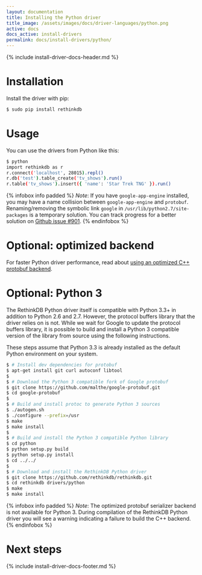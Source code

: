 ```yaml
---
layout: documentation
title: Installing the Python driver
title_image: /assets/images/docs/driver-languages/python.png
active: docs
docs_active: install-drivers
permalink: docs/install-drivers/python/
---
```

{% include install-driver-docs-header.md %}

# Installation #

Install the driver with pip:

```bash
$ sudo pip install rethinkdb
```

# Usage #

You can use the drivers from Python like this:

```bash
$ python
import rethinkdb as r
r.connect('localhost', 28015).repl()
r.db('test').table_create('tv_shows').run()
r.table('tv_shows').insert({ 'name': 'Star Trek TNG' }).run()
```

{% infobox info padded %}
_Note_: If you have `google-app-engine` installed, you may have a name
collision between `google-app-engine` and
`protobuf`. Renaming/removing the symbolic link `google` in
`/usr/lib/python2.7/site-packages` is a temporary solution. You can
track progress for a better solution on [Github issue #901](https://github.com/rethinkdb/rethinkdb/issues/901).
{% endinfobox %}

# Optional: optimized backend #

For faster Python driver performance, read about [using an
optimized C++ protobuf backend](/docs/driver-performance/).

# Optional: Python 3 #

The RethinkDB Python driver itself is compatible with Python 3.3+ in
addition to Python 2.6 and 2.7. However, the protocol buffers library
that the driver relies on is not. While we wait for Google to update
the protocol buffers library, it is possible to build and install a
Python 3 compatible version of the library from source using the
following instructions.

These steps assume that Python 3.3 is already installed as the default
Python environment on your system.

```bash
$ # Install dev dependencies for protobuf
$ apt-get install git curl autoconf libtool
$
$ # Download the Python 3 compatible fork of Google protobuf
$ git clone https://github.com/malthe/google-protobuf.git
$ cd google-protobuf
$
$ # Build and install protoc to generate Python 3 sources
$ ./autogen.sh
$ ./configure --prefix=/usr
$ make
$ make install
$
$ # Build and install the Python 3 compatible Python library
$ cd python
$ python setup.py build
$ python setup.py install
$ cd ../../
$
$ # Download and install the RethinkDB Python driver
$ git clone https://github.com/rethinkdb/rethinkdb.git
$ cd rethinkdb drivers/python
$ make
$ make install
```

{% infobox info padded %}
_Note_: The optimized protobuf serializer backend is not available
for Python 3.  During compilation of the RethinkDB Python driver you
will see a warning indicating a failure to build the C++ backend.
{% endinfobox %}

# Next steps #

{% include install-driver-docs-footer.md %}
